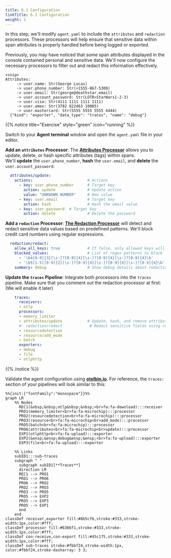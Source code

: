 ```yaml
---
title: 6.1 Configuration
linkTitle: 6.1 Configuration
weight: 1
---
```


In this step, we'll modify `agent.yaml` to include the `attributes` and `redaction` processors. These processors will help ensure that sensitive data within span attributes is properly handled before being logged or exported.

Previously, you may have noticed that some span attributes displayed in the console contained personal and sensitive data. We'll now configure the necessary processors to filter out and redact this information effectively.

```text
<snip>
Attributes:
     -> user.name: Str(George Lucas)
     -> user.phone_number: Str(+1555-867-5309)
     -> user.email: Str(george@deathstar.email)
     -> user.account_password: Str(LOTR>StarWars1-2-3)
     -> user.visa: Str(4111 1111 1111 1111)
     -> user.amex: Str(3782 822463 10005)
     -> user.mastercard: Str(5555 5555 5555 4444)
  {"kind": "exporter", "data_type": "traces", "name": "debug"}
```

{{% notice title="Exercise" style="green" icon="running" %}}

Switch to your **Agent terminal** window and open the `agent.yaml` file in your editor.

**Add an `attributes` Processor**: The [**Attributes Processor**](https://github.com/open-telemetry/opentelemetry-collector-contrib/tree/main/processor/attributesprocessor) allows you to update, delete, or hash specific attributes (tags) within spans.  
We'll **update** the `user.phone_number`, **hash** the `user.email`, and **delete** the `user.account_password`:

```yaml
  attributes/update:
    actions:                        # Actions
      - key: user.phone_number      # Target key
        action: update              # Update action
        value: "UNKNOWN NUMBER"     # New value
      - key: user.email             # Target key
        action: hash                # Hash the email value
      - key: user.password  # Target key
        action: delete              # Delete the password
  ```

**Add a `redaction` Processor**: [**The Redaction Processor**](https://github.com/open-telemetry/opentelemetry-collector-contrib/tree/main/processor/redactionprocessor) will detect and redact sensitive data values based on predefined patterns. We'll block credit card numbers using regular expressions.

```yaml
  redaction/redact:
    allow_all_keys: true            # If false, only allowed keys will be retained
    blocked_values:                 # List of regex patterns to block
      - '\b4[0-9]{3}[\s-]?[0-9]{4}[\s-]?[0-9]{4}[\s-]?[0-9]{4}\b'       # Visa
      - '\b5[1-5][0-9]{2}[\s-]?[0-9]{4}[\s-]?[0-9]{4}[\s-]?[0-9]{4}\b'  # MasterCard
    summary: debug                  # Show debug details about redaction
```

**Update the `traces` Pipeline**: Integrate both processors into the `traces` pipeline. Make sure that you comment out the redaction processor at first: (We will enable it later)

```yaml
    traces:
      receivers:
      - otlp
      processors:
      - memory_limiter
      - attributes/update           # Update, hash, and remove attributes
      #- redaction/redact            # Redact sensitive fields using regex
      - resourcedetection
      - resource/add_mode
      - batch
      exporters:
      - debug
      - file
      - otlphttp
```

{{% /notice %}}

Validate the agent configuration using **[otelbin.io](https://www.otelbin.io/)**. For reference, the `traces:` section of your pipelines will look similar to this:

```mermaid
%%{init:{"fontFamily":"monospace"}}%%
graph LR
    %% Nodes
      REC1(&nbsp;&nbsp;otlp&nbsp;&nbsp;<br>fa:fa-download):::receiver
      PRO1(memory_limiter<br>fa:fa-microchip):::processor
      PRO2(resourcedetection<br>fa:fa-microchip):::processor
      PRO3(resource<br>fa:fa-microchip<br>add_mode):::processor
      PRO5(batch<br>fa:fa-microchip):::processor
      PRO6(attributes<br>fa:fa-microchip<br>update):::processor
      EXP1(otlphttp<br>fa:fa-upload):::exporter
      EXP2(&ensp;&ensp;debug&ensp;&ensp;<br>fa:fa-upload):::exporter
      EXP3(file<br>fa:fa-upload):::exporter

    %% Links
    subID1:::sub-traces
    subgraph " "
      subgraph subID1[**Traces**]
      direction LR
      REC1 --> PRO1
      PRO1 --> PRO6
      PRO6 --> PRO2
      PRO2 --> PRO3
      PRO3 --> PRO5
      PRO5 --> EXP2
      PRO5 --> EXP3
      PRO5 --> EXP1
      end
    end
classDef receiver,exporter fill:#8b5cf6,stroke:#333,stroke-width:1px,color:#fff;
classDef processor fill:#6366f1,stroke:#333,stroke-width:1px,color:#fff;
classDef con-receive,con-export fill:#45c175,stroke:#333,stroke-width:1px,color:#fff;
classDef sub-traces stroke:#fbbf24,stroke-width:1px, color:#fbbf24,stroke-dasharray: 3 3;
```
